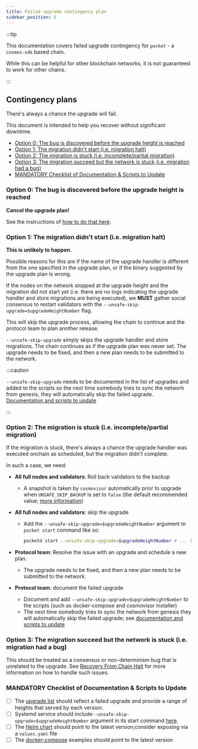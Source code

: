 ```yaml
---
title: Failed upgrade contingency plan
sidebar_position: 5
---
```


:::tip

This documentation covers failed upgrade contingency for `pocket` - a `cosmos-sdk` based chain.

While this can be helpful for other blockchain networks, it is not guaranteed to work for other chains.

:::

## Contingency plans <!-- omit in toc -->

There's always a chance the upgrade will fail.

This document is intended to help you recover without significant downtime.

- [Option 0: The bug is discovered before the upgrade height is reached](#option-0-the-bug-is-discovered-before-the-upgrade-height-is-reached)
- [Option 1: The migration didn't start (i.e. migration halt)](#option-1-the-migration-didnt-start-ie-migration-halt)
- [Option 2: The migration is stuck (i.e. incomplete/partial migration)](#option-2-the-migration-is-stuck-ie-incompletepartial-migration)
- [Option 3: The migration succeed but the network is stuck (i.e. migration had a bug)](#option-3-the-migration-succeed-but-the-network-is-stuck-ie-migration-had-a-bug)
- [MANDATORY Checklist of Documentation \& Scripts to Update](#mandatory-checklist-of-documentation--scripts-to-update)

### Option 0: The bug is discovered before the upgrade height is reached

**Cancel the upgrade plan!**

See the instructions of [how to do that here](./upgrade_procedure.md#cancelling-the-upgrade-plan).

### Option 1: The migration didn't start (i.e. migration halt)

**This is unlikely to happen.**

Possible reasons for this are if the name of the upgrade handler is different
from the one specified in the upgrade plan, or if the binary suggested by the
upgrade plan is wrong.

If the nodes on the network stopped at the upgrade height and the migration did not
start yet (i.e. there are no logs indicating the upgrade handler and store migrations are being executed),
we **MUST** gather social consensus to restart validators with the `--unsafe-skip-upgrade=$upgradeHeightNumber` flag.

This will skip the upgrade process, allowing the chain to continue and the protocol team to plan another release.

`--unsafe-skip-upgrade` simply skips the upgrade handler and store migrations.
The chain continues as if the upgrade plan was never set.
The upgrade needs to be fixed, and then a new plan needs to be submitted to the network.

:::caution

`--unsafe-skip-upgrade` needs to be documented in the list of upgrades and added
to the scripts so the next time somebody tries to sync the network from genesis,
they will automatically skip the failed upgrade.
[Documentation and scripts to update](#documentation-and-scripts-to-update)

<!-- TODO_MAINNET(@okdas): new cosmovisor UX can simplify this -->

:::

### Option 2: The migration is stuck (i.e. incomplete/partial migration)

If the migration is stuck, there's always a chance the upgrade handler was executed onchain as scheduled, but the migration didn't complete.

In such a case, we need:

- **All full nodes and validators**: Roll back validators to the backup

  - A snapshot is taken by `cosmovisor` automatically prior to upgrade when `UNSAFE_SKIP_BACKUP` is set to `false` (the default recommended value;
    [more information](https://docs.cosmos.network/main/build/tooling/cosmovisor#command-line-arguments-and-environment-variables))

- **All full nodes and validators**: skip the upgrade

  - Add the `--unsafe-skip-upgrade=$upgradeHeightNumber` argument to `pocket start` command like so:

    ```bash
    pocketd start --unsafe-skip-upgrade=$upgradeHeightNumber # ... the rest of the arguments
    ```

- **Protocol team**: Resolve the issue with an upgrade and schedule a new plan.

  - The upgrade needs to be fixed, and then a new plan needs to be submitted to the network.

- **Protocol team**: document the failed upgrade

  - Document and add `--unsafe-skip-upgrade=$upgradeHeightNumber` to the scripts (such as docker-compose and cosmovisor installer)
  - The next time somebody tries to sync the network from genesis they will automatically skip the failed upgrade; see [documentation and scripts to update](#documentation-and-scripts-to-update)

<!-- TODO_MAINNET(@okdas): new cosmovisor UX can simplify this -->

### Option 3: The migration succeed but the network is stuck (i.e. migration had a bug)

This should be treated as a consensus or non-determinism bug that is unrelated to the upgrade. See [Recovery From Chain Halt](recovery_from_chain_halt.md) for more information on how to handle such issues.

### MANDATORY Checklist of Documentation & Scripts to Update

- [ ] The [upgrade list](./upgrade_list.md) should reflect a failed upgrade and provide a range of heights that served by each version.
- [ ] Systemd service should include`--unsafe-skip-upgrade=$upgradeHeightNumber` argument in its start command [here](https://github.com/pokt-network/poktroll/blob/main/tools/installer/full-node.sh).
- [ ] The [Helm chart](https://github.com/pokt-network/helm-charts/blob/main/charts/pocketd/templates/StatefulSet.yaml) should point to the latest version;consider exposing via a `values.yaml` file
- [ ] The [docker-compose](https://github.com/pokt-network/poktroll-docker-compose-example/tree/main/scripts) examples should point to the latest version
